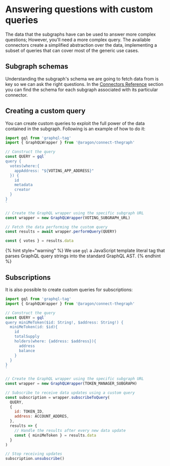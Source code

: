 # Answering questions with custom queries

The data that the subgraphs have can be used to answer more complex questions; However, you'll need a more complex query.
The available connectors create a simplified abstraction over the data, implementing a subset of queries that can cover most of the generic use cases.

## Subgraph schemas

Understanding the subgraph's schema we are going to fetch data from is key so we can ask the right questions. In the [Connectors Reference](../connectors/organization.md) section you can find the schema for each subgraph associated with its particular connector.

## Creating a custom query

You can create custom queries to exploit the full power of the data contained in the subgraph. Following is an example of how to do it:

```javascript
import gql from 'graphql-tag'
import { GraphQLWrapper } from '@aragon/connect-thegraph'

// Construct the query
const QUERY = gql`
query {
  votes(where:{
    appAddress: "${VOTING_APP_ADDRESS}"
  }) {
    id
    metadata
    creator
  }
}
`

// Create the GraphQL wrapper using the specific subgraph URL
const wrapper = new GraphQLWrapper(VOTING_SUBGRAPH_URL)

// Fetch the data performing the custom query
const results = await wrapper.performQuery(QUERY)

const { votes } = results.data
```

{% hint style="warning" %}
We use `gql` a JavaScript template literal tag that parses GraphQL query strings into the standard GraphQL AST.
{% endhint %}

## Subscriptions

It is also possible to create custom queries for subscriptions:

```javascript
import gql from 'graphql-tag'
import { GraphQLWrapper } from '@aragon/connect-thegraph'

// Construct the query
const QUERY = gql`
query miniMeToken($id: String!, $address: String!) {
  miniMeToken(id: $id){
    id
    totalSupply
    holders(where: {address: $address}){
      address
      balance
    }
  }
}
`

// Create the GraphQL wrapper using the specific subgraph URL
const wrapper = new GraphQLWrapper(TOKEN_MANAGER_SUBGRAPH)

// Subscribe to receive data updates using a custom query
const subscription = wrapper.subscribeToQuery(
  QUERY,
  {
    id: TOKEN_ID,
    address: ACCOUNT_ADDRES,
  },
  results => {
    // Handle the results after every new data update
    const { miniMeToken } = results.data
  }
)

// Stop receiving updates
subscription.unsubscribe()
```
